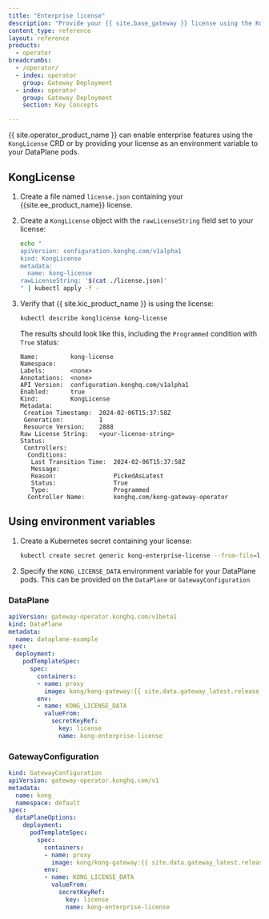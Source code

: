 ```yaml
---
title: "Enterprise license"
description: "Provide your {{ site.base_gateway }} license using the KongLicense CRD or as an environment variable"
content_type: reference
layout: reference
products:
  - operator
breadcrumbs:
  - /operator/
  - index: operator
    group: Gateway Deployment
  - index: operator
    group: Gateway Deployment
    section: Key Concepts

---
```


{{ site.operator_product_name }} can enable enterprise features using the `KongLicense` CRD or by providing your license as an environment variable to your DataPlane pods.

## KongLicense

1. Create a file named `license.json` containing your {{site.ee_product_name}} license.

1. Create a `KongLicense` object with the `rawLicenseString` field set to your license:

   ```bash
   echo "
   apiVersion: configuration.konghq.com/v1alpha1
   kind: KongLicense
   metadata:
     name: kong-license
   rawLicenseString: '$(cat ./license.json)'
   " | kubectl apply -f -
   ```

1. Verify that {{ site.kic_product_name }} is using the license:

   ```bash
   kubectl describe konglicense kong-license
   ```

   The results should look like this, including the `Programmed` condition with `True` status:

   ```text
   Name:         kong-license
   Namespace:
   Labels:       <none>
   Annotations:  <none>
   API Version:  configuration.konghq.com/v1alpha1
   Enabled:      true
   Kind:         KongLicense
   Metadata:
    Creation Timestamp:  2024-02-06T15:37:58Z
    Generation:          1
    Resource Version:    2888
   Raw License String:   <your-license-string>   
   Status:
    Controllers:
     Conditions:
      Last Transition Time:  2024-02-06T15:37:58Z
      Message:
      Reason:                PickedAsLatest
      Status:                True
      Type:                  Programmed
     Controller Name:        konghq.com/kong-gateway-operator
   ```

## Using environment variables

1. Create a Kubernetes secret containing your license:

    ```bash
    kubectl create secret generic kong-enterprise-license --from-file=license=./license.json -n default
    ```

1. Specify the `KONG_LICENSE_DATA` environment variable for your DataPlane pods. This can be provided on the `DataPlane` or `GatewayConfiguration`

### DataPlane

```yaml
apiVersion: gateway-operator.konghq.com/v1beta1
kind: DataPlane
metadata:
  name: dataplane-example
spec:
  deployment:
    podTemplateSpec:
      spec:
        containers:
        - name: proxy
          image: kong/kong-gateway:{{ site.data.gateway_latest.release }}
        env:
        - name: KONG_LICENSE_DATA
          valueFrom:
            secretKeyRef:
              key: license
              name: kong-enterprise-license
```

### GatewayConfiguration

```yaml
kind: GatewayConfiguration
apiVersion: gateway-operator.konghq.com/v1
metadata:
  name: kong
  namespace: default
spec:
  dataPlaneOptions:
    deployment:
      podTemplateSpec:
        spec:
          containers:
          - name: proxy
            image: kong/kong-gateway:{{ site.data.gateway_latest.release }}
          env:
          - name: KONG_LICENSE_DATA
            valueFrom:
              secretKeyRef:
                key: license
                name: kong-enterprise-license
```
